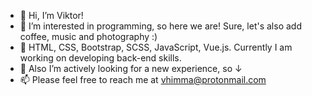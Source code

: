 - 👋 Hi, I’m Viktor!
- 👀 I’m interested in programming, so here we are! Sure, let's also add coffee, music and photography :)
- 🌱 HTML, CSS, Bootstrap, SCSS, JavaScript, Vue.js. Currently I am working on developing back-end skills.
- 💞️ Also I’m actively looking for a new experience, so &#8595;
- 📫 Please feel free to reach me at vhimma@protonmail.com
